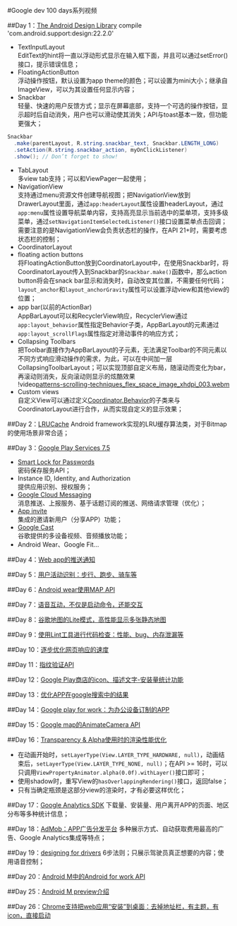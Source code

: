 #Google dev 100 days系列视频

##Day 1：[The Android Design Library](http://android-developers.blogspot.com/2015/05/android-design-support-library.html)
compile 'com.android.support:design:22.2.0'
+  TextInputLayout  
EditText的hint将一直以浮动形式显示在输入框下面，并且可以通过setError()接口，提示错误信息；
+  FloatingActionButton  
浮动操作按钮，默认设置为app theme的颜色；可以设置为mini大小；继承自ImageView，可以为其设置任何显示内容；
+  Snackbar  
轻量、快速的用户反馈方式；显示在屏幕底部，支持一个可选的操作按钮，显示超时后自动消失，用户也可以滑动使其消失；API与toast基本一致，但功能更强大；
```java
Snackbar
  .make(parentLayout, R.string.snackbar_text, Snackbar.LENGTH_LONG)
  .setAction(R.string.snackbar_action, myOnClickListener)
  .show(); // Don’t forget to show!
```
+  TabLayout  
多view tab支持；可以和ViewPager一起使用；
+  NavigationView  
支持通过menu资源文件创建导航视图；把NavigationView放到DrawerLayout里面，通过`app:headerLayout`属性设置headerLayout，通过`app:menu`属性设置导航菜单内容，支持高亮显示当前选中的菜单项，支持多级菜单，通过`setNavigationItemSelectedListener()`接口设置菜单点击回调；需要注意的是NavigationView会负责状态栏的操作，在API 21+时，需要考虑状态栏的控制；
+  CoordinatorLayout
  +  floating action buttons  
  将FloatingActionButton放到CoordinatorLayout中，在使用Snackbar时，将CoordinatorLayout传入到Snackbar的`Snackbar.make()`函数中，那么action button将会在snack bar显示和消失时，自动改变其位置，不需要任何代码；`layout_anchor`和`layout_anchorGravity`属性可以设置浮动view和其他view的位置；
  +  app bar(以前的ActionBar)  
  AppBarLayout可以和RecyclerView响应，RecyclerView通过`app:layout_behavior`属性指定Behavior子类，AppBarLayout的元素通过`app:layout_scrollFlags`属性指定对滑动事件的响应方式；
  +  Collapsing Toolbars  
  把Toolbar直接作为AppBarLayout的子元素，无法满足Toolbar的不同元素以不同方式响应滑动操作的需求，为此，可以在中间加一层CollapsingToolbarLayout；可以实现顶部自定义布局，随滚动而变化为bar，再滚动则消失，反向滚动则显示的炫酷效果  
  !video[patterns-scrolling-techniques_flex_space_image_xhdpi_003.webm](../assets/patterns-scrolling-techniques_flex_space_image_xhdpi_003.webm)  
  +  Custom views  
  自定义View可以通过定义[Coordinator.Behavior](http://developer.android.com/reference/android/support/design/widget/CoordinatorLayout.Behavior.html)的子类来与CoordinatorLayout进行合作，从而实现自定义的显示效果；
  
##Day 2：[LRUCache](http://developer.android.com/reference/android/util/LruCache.html)
Android framework实现的LRU缓存算法类，对于Bitmap的使用场景非常合适；

##Day 3：[Google Play Services 7.5](http://android-developers.blogspot.com/2015/05/a-closer-look-at-google-play-services-75.html)
+  [Smart Lock for Passwords](https://developers.google.com/identity/smartlock-passwords/android/)  
密码保存服务API；
+  Instance ID, Identity, and Authorization  
提供应用识别、授权服务；
+  [Google Cloud Messaging](https://developers.google.com/cloud-messaging/)  
消息推送、上报服务、基于话题订阅的推送、网络请求管理（优化）；
+  [App invite](https://developers.google.com/app-invites)  
集成的邀请新用户（分享APP）功能；
+  [Google Cast](http://www.google.com/cast/)  
谷歌提供的多设备视频、音频播放功能；
+  Android Wear、Google Fit...

##Day 4：[Web app的推送通知](https://www.youtube.com/watch?v=Z_K8QPQe6oM)

##Day 5：[用户活动识别：步行、跑步、骑车等](https://developers.google.com/android/reference/com/google/android/gms/location/ActivityRecognitionApi)

##Day 6：[Android wear使用MAP API](https://developers.google.com/maps/documentation/android/wear)

##Day 7：[语音互动，不仅是启动命令，还能交互](http://io2015codelabs.appspot.com/codelabs/voice-interaction#1)

##Day 8：[谷歌地图的Lite模式，高性能显示多张静态地图](https://developers.google.com/maps/documentation/android/lite)

##Day 9：[使用Lint工具进行代码检查：性能、bug、内存泄漏等](http://developer.android.com/tools/debugging/improving-w-lint.html)

##Day 10：[逐步优化网页响应的速度](https://youtu.be/d5_6yHixpsQ)

##Day 11：[指纹验证API](https://youtu.be/VOn7VrTRlA4)

##Day 12：[Google Play商店的icon、描述文字-安装量统计功能](https://youtu.be/B6ydLpkhq04)

##Day 13：[优化APP在google搜索中的结果](https://youtu.be/NrcCUaAaHG4)

##Day 14：[Google play for work：为办公设备订制的APP](https://youtu.be/dH41OutAMNM)

##Day 15：[Google map的AnimateCamera API](https://youtu.be/gkze68UlHdk)

##Day 16：[Transparency & Alpha使用时的渲染性能优化](https://youtu.be/wIy8g8yNhNk)
+  在动画开始时，`setLayerType(View.LAYER_TYPE_HARDWARE, null)`，动画结束后，`setLayerType(View.LAYER_TYPE_NONE, null)`；在API >= 16时，可以只调用`ViewPropertyAnimator.alpha(0.0f).withLayer()`接口即可；
+  使用shadow时，重写View的`hasOverlappingRendering()`接口，返回false；
+  只有当确定瓶颈是这部分view的渲染时，才有必要这样优化；

##Day 17：[Google Analytics SDK](https://youtu.be/ecAzIIvbKIU)
下载量、安装量、用户离开APP的页面、地区分布等多种统计信息；

##Day 18：[AdMob：APP广告分发平台](https://youtu.be/N-EXqPBaaKQ)
多种展示方式、自动获取费用最高的广告、Google Analytics集成等特点；

##Day 19：[designing for drivers](https://youtu.be/vG9c5egwEYY)
6步法则；只展示驾驶员真正想要的内容；使用语音控制；

##Day 20：[Android M中的Android for work API](https://youtu.be/vcSj8ln-BlE)

##Day 25：[Android M preview介绍](https://youtu.be/dcmNjbCNvA8)

##Day 26：[Chrome支持把web应用“安装”到桌面：去掉地址栏，有主题，有icon，直接启动](https://youtu.be/N1Bdu7ukN40)